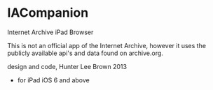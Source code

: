 IACompanion
===========

Internet Archive iPad Browser

This is not an official app of the Internet Archive, however it uses the publicly available api's and data found on archive.org.


design and code, Hunter Lee Brown 2013   


 * for iPad iOS 6 and above
